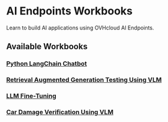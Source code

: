 # AI Endpoints Workbooks

Learn to build AI applications using OVHcloud AI Endpoints.

## Available Workbooks

### [Python LangChain Chatbot](python-langchain-chatbot/)

### [Retrieval Augmented Generation Testing Using VLM](retrieval-augmented-generation-testing-using-vlm/)

### [LLM Fine-Tuning](llm-fine-tuning/)

### [Car Damage Verification Using VLM](car-damage-verification-using-vlm/)

